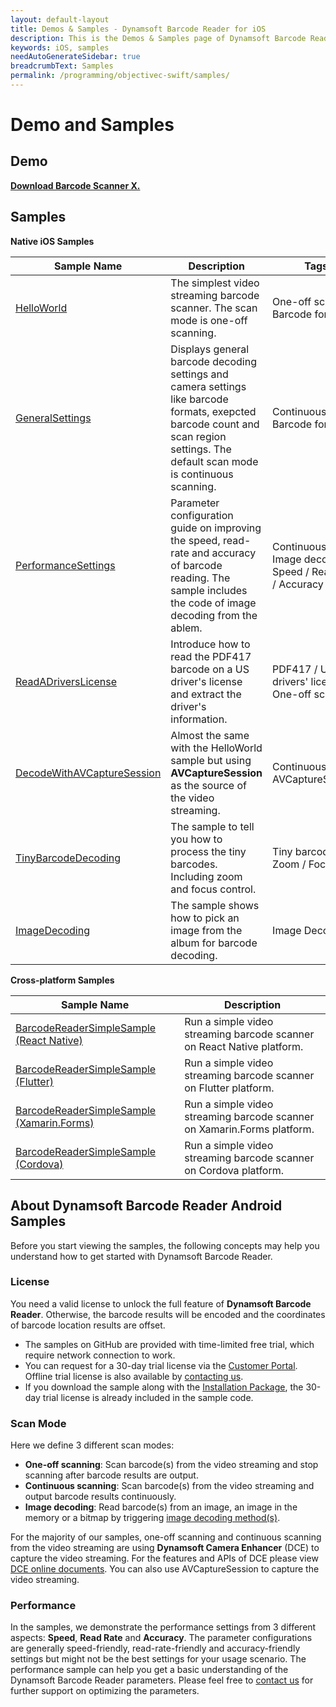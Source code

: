 ```yaml
---
layout: default-layout
title: Demos & Samples - Dynamsoft Barcode Reader for iOS
description: This is the Demos & Samples page of Dynamsoft Barcode Reader for iOS SDK.
keywords: iOS, samples
needAutoGenerateSidebar: true
breadcrumbText: Samples
permalink: /programming/objectivec-swift/samples/
---
```


# Demo and Samples

## Demo

**<a href="https://apps.apple.com/us/app/barcode-scanner-x/id1120581630" target="_blank">Download Barcode Scanner X.</a>**

## Samples

**Native iOS Samples**

| Sample Name | Description | Tags |
| ----------- | ----------- | ---- |
| [HelloWorld](helloworld.md) | The simplest video streaming barcode scanner. The scan mode is one-off scanning. | One-off scan / Barcode format |
| [GeneralSettings](general.md) | Displays general barcode decoding settings and camera settings like barcode formats, exepcted barcode count and scan region settings. The default scan mode is continuous scanning. | Continuous scan / Barcode format |
| [PerformanceSettings](performance.md) | Parameter configuration guide on improving the speed, read-rate and accuracy of barcode reading. The sample includes the code of image decoding from the ablem. | Continuous scan / Image decoding / Speed / Read rate / Accuracy |
| [ReadADriversLicense](drivers-license.md) | Introduce how to read the PDF417 barcode on a US driver's license and extract the driver's information. | PDF417 / US drivers' license / One-off scan |
| [DecodeWithAVCaptureSession](no-camera-enhancer.md) | Almost the same with the HelloWorld sample but using **AVCaptureSession** as the source of the video streaming. | Continuous scan / AVCaptureSession |
| [TinyBarcodeDecoding](tiny-barcode.md) | The sample to tell you how to process the tiny barcodes. Including zoom and focus control. | Tiny barcode / Zoom / Focus |
| [ImageDecoding](image-decoding.md) | The sample shows how to pick an image from the album for barcode decoding. | Image Decoding |

**Cross-platform Samples**

| Sample Name | Description |
| ----------- | ----------- |
| <a href="https://github.com/Dynamsoft/capture-vision-react-native-samples" target="_blank">BarcodeReaderSimpleSample (React Native)</a> | Run a simple video streaming barcode scanner on React Native platform. |
| <a href="https://github.com/Dynamsoft/capture-vision-flutter-samples" target="_blank">BarcodeReaderSimpleSample (Flutter)</a> | Run a simple video streaming barcode scanner on Flutter platform. |
| <a href="https://github.com/Dynamsoft/capture-vision-xamarin-forms-samples" target="_blank">BarcodeReaderSimpleSample (Xamarin.Forms)</a> | Run a simple video streaming barcode scanner on Xamarin.Forms platform. |
| <a href="https://github.com/Dynamsoft/capture-vision-cordova-samples" target="_blank">BarcodeReaderSimpleSample (Cordova)</a> | Run a simple video streaming barcode scanner on Cordova platform. |

## About Dynamsoft Barcode Reader Android Samples

Before you start viewing the samples, the following concepts may help you understand how to get started with Dynamsoft Barcode Reader.

### License

You need a valid license to unlock the full feature of **Dynamsoft Barcode Reader**. Otherwise, the barcode results will be encoded and the coordinates of barcode location results are offset.

- The samples on GitHub are provided with time-limited free trial, which require network connection to work.
- You can request for a 30-day trial license via the <a href="https://www.dynamsoft.com/customer/license/trialLicense?product=dbr&utm_source=guide&package=android" target="_blank">Customer Portal</a>. Offline trial license is also available by <a href="https://www.dynamsoft.com/company/contact/" target="_blank">contacting us</a>.
- If you download the sample along with the <a href="https://www.dynamsoft.com/barcode-reader/downloads/?product=dbr&utm_source=guide&package=android" target="_blank">Installation Package</a>, the 30-day trial license is already included in the sample code.

### Scan Mode

Here we define 3 different scan modes:

- **One-off scanning**: Scan barcode(s) from the video streaming and stop scanning after barcode results are output.
- **Continuous scanning**: Scan barcode(s) from the video streaming and output barcode results continuously.
- **Image decoding**: Read barcode(s) from an image, an image in the memory or a bitmap by triggering [image decoding method(s)](../api-reference/primary-decode.md).

For the majority of our samples, one-off scanning and continuous scanning from the video streaming are using **Dynamsoft Camera Enhancer** (DCE) to capture the video streaming. For the features and APIs of DCE please view <a href="https://www.dynamsoft.com/camera-enhancer/docs/mobile/programming/ios/" target="_blank">DCE online documents</a>. You can also use AVCaptureSession to capture the video streaming.

### Performance

In the samples, we demonstrate the performance settings from 3 different aspects: **Speed**, **Read Rate** and **Accuracy**. The parameter configurations are generally speed-friendly, read-rate-friendly and accuracy-friendly settings but might not be the best settings for your usage scenario. The performance sample can help you get a basic understanding of the Dynamsoft Barcode Reader parameters. Please feel free to <a href="https://www.dynamsoft.com/company/contact/" target="_blank">contact us</a> for further support on optimizing the parameters.
